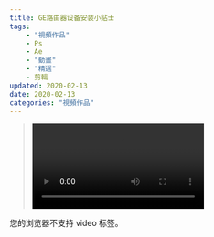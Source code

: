 ```yaml
---
title: GE路由器设备安装小贴士
tags: 
    - "視頻作品"
    - Ps
    - Ae
    - "動畫"
    - "精選"
    - 剪輯
updated: 2020-02-13
date: 2020-02-13
categories: "視頻作品"
---
```


><video src="/asset/videos/奥美.mp4" controls="controls">
您的浏览器不支持 video 标签。
</video>